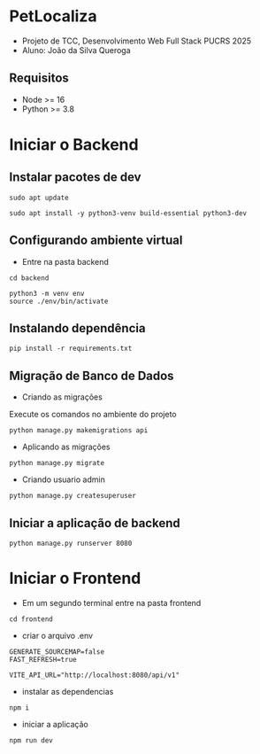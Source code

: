 # PetLocaliza

- Projeto de TCC, Desenvolvimento Web Full Stack PUCRS 2025
- Aluno: João da Silva Queroga

## Requisitos

- Node >= 16
- Python >= 3.8

# Iniciar o Backend

## Instalar pacotes de dev

```
sudo apt update

sudo apt install -y python3-venv build-essential python3-dev
```
## Configurando ambiente virtual

- Entre na pasta backend

```
cd backend
```

```
python3 -m venv env
source ./env/bin/activate
```

## Instalando dependência
```
pip install -r requirements.txt
```

## Migração de Banco de Dados
- Criando as migrações

Execute os comandos no ambiente do projeto

```
python manage.py makemigrations api

```
- Aplicando as migrações
```
python manage.py migrate
```

- Criando usuario admin
```
python manage.py createsuperuser
```

## Iniciar a aplicação de backend

```
python manage.py runserver 8080
```

# Iniciar o Frontend

- Em um segundo terminal entre na pasta frontend

```
cd frontend
```

- criar o arquivo .env

```
GENERATE_SOURCEMAP=false
FAST_REFRESH=true

VITE_API_URL="http://localhost:8080/api/v1"
```

- instalar as dependencias
```
npm i
```

- iniciar a aplicação
```
npm run dev
```